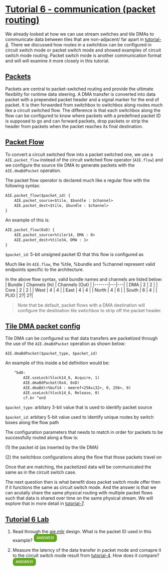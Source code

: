 <!---//===- README.md --------------------------*- Markdown -*-===//
//
// This file is licensed under the Apache License v2.0 with LLVM Exceptions.
// See https://llvm.org/LICENSE.txt for license information.
// SPDX-License-Identifier: Apache-2.0 WITH LLVM-exception
//
// Copyright (C) 2022, Advanced Micro Devices, Inc.
// 
//===----------------------------------------------------------------------===//-->

# <ins>Tutorial 6 - communication (packet routing)</ins>

We already looked at how we can use stream switches and tile DMAs to communicate data between tiles that are non-adjacent/ far apart in [tutorial-4](../tutorial-4). There we discussed how routes in a switchbox can be configured in circuit switch mode or packet switch mode and showed examples of circuit switch mode routing. Packet switch mode is another communication format and will will examine it more closely in this tutorial.

## <ins>Packets</ins>
Packets are central to packet-switched routing and provide the ultimate flexiblity for runtime data steering. A DMA transfer is converted into data packet with a prepended packet header and a signal marker for the end of packet. It is then forwarded from switchbox to switchbox along routes much like a circuit switched flow. The difference is that each switchbox along the flow can be configured to know where packets with a predefined packet ID is supposed to go and can forward packets, drop packets or strip the header from packets when the packet reaches its final destination. 

## <ins>Packet Flow</ins>
To convert a circuit switched flow into a packet switched one, we use a `AIE.packet_flow` instead of the circuit switched flow operator (`AIE.flow`) and we configure the source tile DMA to generate packets with the `AIE.dmaBdPacket` operation.

The packet flow operator is declared much like a regular flow with the following syntax:
```
AIE.packet_flow($packet_id) {
    AIE.packet_source<$tile, $bundle : $channel>
    AIE.packet_dest<$tile, $bundle : $channel>
}
```
An example of this is:
```
AIE.packet_flow(0xD) {
    AIE.packet_source<%tiler14, DMA : 0>
    AIE.packet_dest<%tile34, DMA : 1>
}
```
`$packet_id`: 5-bit unsigned packet ID that this flow is configured as

Much like iin `AIE.flow`, the %tile, %bundle and %channel represent valid endpoints specific to the architecture. 

In the above flow syntax, valid bundle names and channels are listed below: 
| Bundle | Channels (In) | Channels (Out) |
|-------|---|---|
| DMA   | 2 | 2 |
| Core  | 2 | 2 |
| West  | 4 | 4 |
| East  | 4 | 4 |
| North | 4 | 6 |
| South | 6 | 4 |
| PLIO  | 2?| 2?|

> Note that be default, packet flows with a DMA destination will configure the destination tile swtichbox to strip off the packet header.

## <ins>Tile DMA packet config</ins>

Tile DMA can be configured so that data transfers are packetized through the use of the `AIE.dmaBdPacket` operation as shown below:
```
AIE.dmaBdPacket($packet_type, $packet_id)
```
An example of this inside a bd definition would be:
```
    ^bd0:
        AIE.useLock(%lock14_6, Acquire, 1)
        AIE.dmaBdPacket(0x4, 0xD) 
        AIE.dmaBd(<%buf14 : memref<256xi32>, 0, 256>, 0)
        AIE.useLock(%lock14_6, Release, 0)
        cf.br ^end
```
`$packet_type`: arbitary 3-bit value that is used to identify packet source

`$packet_id`: arbitary 5-bit value used to identify unique routes by switch boxes along the flow path

The configuration parameters that needs to match in order for packets to be successfully routed along a flow is:

(1) the packet id (as inserted by the tile DMA) 

(2) the switchbox configurations along the flow that those packets travel on

Once that are matching, the packetized data will be communicated the same as in the circuit switch case. 

The next question then is what benefit does packet switch mode offer then if it functions the same as circuit switch mode. And the answer is that we can acutally share the same physical routing with multiple packet flows such that data is shared over time on the same physical stream. We will explore that in more detail in [tutorial-7](../tutorial-7).


## <ins>Tutorial 6 Lab </ins>

1. Read through the [aie.mlir](aie.mlir) design. What is the packet ID used in this example? <img src="../images/answer1.jpg" title="0xD" height=25>

2. Measure the latency of the data transfer in packet mode and comapre it to the circuit switch mode result from [tutorial-4](../tutorial-4). How does it compare? <img src="../images/answer1.jpg" title="???" height=25>